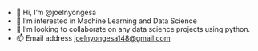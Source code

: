 - 👋 Hi, I’m @joelnyongesa
- 👀 I’m interested in Machine Learning and Data Science
- 💞️ I’m looking to collaborate on any data science projects using python.
- 📫 Email address joelnyongesa148@gmail.com

<!---
joelnyongesa/joelnyongesa is a ✨ special ✨ repository because its `README.md` (this file) appears on your GitHub profile.
You can click the Preview link to take a look at your changes.
--->
